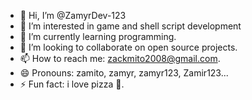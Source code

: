 - 👋 Hi, I’m @ZamyrDev-123
- 👀 I’m interested in game and shell script development
- 🌱 I’m currently learning programming.
- 💞️ I’m looking to collaborate on open source projects.
- 📫 How to reach me: zackmito2008@gmail.com.
- 😄 Pronouns: zamito, zamyr, zamyr123, Zamir123...
- ⚡ Fun fact: i love pizza 🍕.
<!---
ZamyrDev-123/ZamyrDev-123 is a ✨ special ✨ repository because its `README.md` (this file) appears on your GitHub profile.
You can click the Preview link to take a look at your changes.
--->
